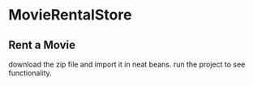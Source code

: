# MovieRentalStore
Rent a Movie
----------------------
download the zip file and import it in neat beans.
run the project to see functionality. 
